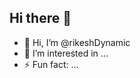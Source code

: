 ## Hi there 👋

<!--  
**RikeshBohara/RikeshBohara** is a ✨ _special_ ✨ repository because its `README.md` (this file) appears on your GitHub profile.

Here are some ideas to get you started:-->
- 👋 Hi, I’m @rikeshDynamic
- 👀 I’m interested in ...
- ⚡ Fun fact: ...


